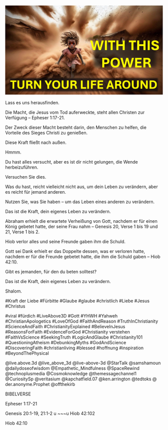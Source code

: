 ![Video cover image](../cover.jpg "cover photo")

Lass es uns herausfinden.

Die Macht, die Jesus vom Tod auferweckte, steht allen Christen zur Verfügung – Epheser 1:17-21.

Der Zweck dieser Macht besteht darin, den Menschen zu helfen, die Vorteile des Sieges Christi zu genießen.

Diese Kraft fließt nach außen.

Hmmm.

Du hast alles versucht, aber es ist dir nicht gelungen, die Wende herbeizuführen.

Versuchen Sie dies.

Was du hast, reicht vielleicht nicht aus, um dein Leben zu verändern, aber es reicht für jemand anderen.

Nutzen Sie, was Sie haben – um das Leben eines anderen zu verändern.

Das ist die Kraft, dein eigenes Leben zu verändern.

Abraham erhielt die erwartete Verheißung von Gott, nachdem er für einen König gebetet hatte, der seine Frau nahm – Genesis 20, Verse 1 bis 19 und 21, Verse 1 bis 2.

Hiob verlor alles und seine Freunde gaben ihm die Schuld.

Gott sei Dank erhielt er das Doppelte dessen, was er verloren hatte, nachdem er für die Freunde gebetet hatte, die ihm die Schuld gaben – Hiob 42:10.

Gibt es jemanden, für den du beten solltest?

Das ist die Kraft, dein eigenes Leben zu verändern.

Shalom.

#Kraft der Liebe #Fürbitte #Glaube #glaube #christlich #Liebe #Jesus #Christus

#viral #fürdich #LiveAbove3D #Gott #YHWH #Yahweh #ChristianApologetics #LoveOfGod #FaithAndReason #TruthInChristianity #ScienceAndFaith #ChristianityExplained #BelieveInJesus #ReasonsForFaith #EvidenceForGod #Christianity verstehen #FaithVsScience #SeekingTruth #LogicAndGlaube #Christianity101 #QuestioningAtheism #DebunkingMyths #GodAndScience #DiscoveringFaith #christianliving #blessed #hoffnung #inspiration #BeyondThePhysical

@live.above.3d @live_above_3d @live-above-3d @StarTalk @samshamoun @dailydoseofwisdom @Empathetic_Mindfulness @SpaceRewind @technoplusmedia @Cosmoknowledge @themessagechannel1 @CuriositySp @veritasium @kapchatfield.07 @ken.arrington @tedtoks @ der.anonyme.Prophet @offthekirb

BIBELVERSE

Epheser 1:17-21

Genesis 20:1-19, 21:1-2 u ~~~u Hiob 42:102

Hiob 42:10